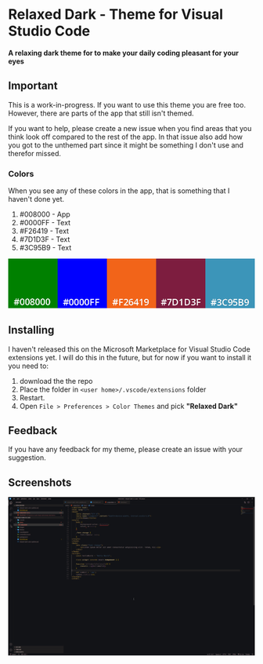 # Relaxed Dark - Theme for Visual Studio Code
**A relaxing dark theme for to make your daily coding pleasant for your eyes**

## Important
This is a work-in-progress. If you want to use this theme you are free too. However, there are parts of the app that still isn't themed.

If you want to help, please create a new issue when you find areas that you think look off compared to the rest of the app. In that issue also add how you got to the unthemed part since it might be something I don't use and therefor missed. 

### Colors
When you see any of these colors in the app, that is something that I haven't done yet.

1. #008000 - App
2. #0000FF - Text
3. #F26419 - Text
4. #7D1D3F - Text
5. #3C95B9 - Text

![Colors](/images/not-themed.png)

## Installing
I haven't released this on the Microsoft Marketplace for Visual Studio Code extensions yet. I will do this in the future, but for now if you want to install it you need to: 
1. download the the repo 
2. Place the folder in `<user home>/.vscode/extensions` folder
3. Restart.
4. Open `File > Preferences > Color Themes` and pick **"Relaxed Dark"**

## Feedback
If you have any feedback for my theme, please create an issue with your suggestion. 

## Screenshots
![Example screenshot](/images/relaxed-dark-html.png)
